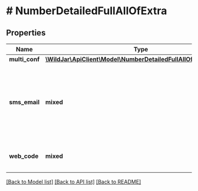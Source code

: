 # # NumberDetailedFullAllOfExtra

## Properties

Name | Type | Description | Notes
------------ | ------------- | ------------- | -------------
**multi_conf** | [**\WildJar\ApiClient\Model\NumberDetailedFullAllOfExtraMultiConf**](NumberDetailedFullAllOfExtraMultiConf.md) |  | [optional]
**sms_email** | **mixed** | **Mobile numbers only**: The email address that inbound SMS will be forwarded to. | [optional]
**web_code** | **mixed** | The DNI script the number is linked to. | [optional] [readonly]

[[Back to Model list]](../../README.md#models) [[Back to API list]](../../README.md#endpoints) [[Back to README]](../../README.md)
